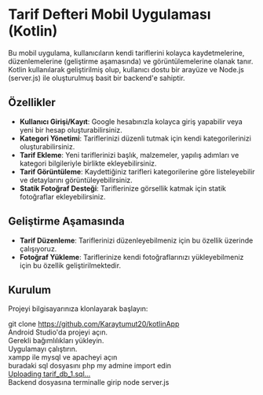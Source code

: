 # Tarif Defteri Mobil Uygulaması (Kotlin)

Bu mobil uygulama, kullanıcıların kendi tariflerini kolayca kaydetmelerine, düzenlemelerine (geliştirme aşamasında) ve görüntülemelerine olanak tanır. Kotlin kullanılarak geliştirilmiş olup, kullanıcı dostu bir arayüze ve Node.js (server.js) ile oluşturulmuş basit bir backend'e sahiptir.

## Özellikler

- **Kullanıcı Girişi/Kayıt**: Google hesabınızla kolayca giriş yapabilir veya yeni bir hesap oluşturabilirsiniz.
- **Kategori Yönetimi**: Tariflerinizi düzenli tutmak için kendi kategorilerinizi oluşturabilirsiniz.
- **Tarif Ekleme**: Yeni tariflerinizi başlık, malzemeler, yapılış adımları ve kategori bilgileriyle birlikte ekleyebilirsiniz.
- **Tarif Görüntüleme**: Kaydettiğiniz tarifleri kategorilerine göre listeleyebilir ve detaylarını görüntüleyebilirsiniz.
- **Statik Fotoğraf Desteği**: Tariflerinize görsellik katmak için statik fotoğraflar ekleyebilirsiniz.

## Geliştirme Aşamasında

- **Tarif Düzenleme**: Tariflerinizi düzenleyebilmeniz için bu özellik üzerinde çalışıyoruz.
- **Fotoğraf Yükleme**: Tariflerinize kendi fotoğraflarınızı yükleyebilmeniz için bu özellik geliştirilmektedir.

## Kurulum

Projeyi bilgisayarınıza klonlayarak başlayın:

git clone https://github.com/Karaytumut20/kotlinApp <br>
Android Studio'da projeyi açın.<br>
Gerekli bağımlılıkları yükleyin.<br>
Uygulamayı çalıştırın.<br>
xampp ile mysql ve apacheyi açın<br>
buradaki sql dosyasını php my admine import edin <br>
[Uploading tarif_db_1.sql…]() <br>
Backend dosyasına terminalle girip node server.js

